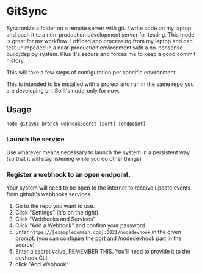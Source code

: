 # GitSync
Syncronize a folder on a remote server with git. 
I write code on my laptop and push it to a non-production development server for testing. This model is great for my workflow. I offload app processing from my laptop and can test unimpeded in a near-production environment with a no-nonsense build/deploy system. Plus it's secure and forces me to keep a good commit history.

This will take a few steps of configuration per specific environment.

This is intended to be installed with a project and run in the same repo you are developing on. So it's node-only for now.

## Usage
  ```node gitsync branch webhookSecret [port] [endpoint]```

### Launch the service
Use whatever means necessary to launch the system in a persistent way (so that it will stay listening while you do other things)

### Register a webhook to an open endpoint.
Your system will need to be open to the internet to receive update events from github's webhooks services.
1. Go to the repo you want to use.
2. Click "Settings" (it's on the right)
3. Click "Webhooks and Services"
4. Click "Add a Webhook" and confirm your password
5. Enter `https://[exampledomain.com]:3021/nodedevhook` in the given prompt. (you can configure the port and /nodedevhook part in the source)
6. Enter a secret value, REMEMBER THIS. You'll need to provide it to the devhook CLI.
7. click "Add Webhook"
